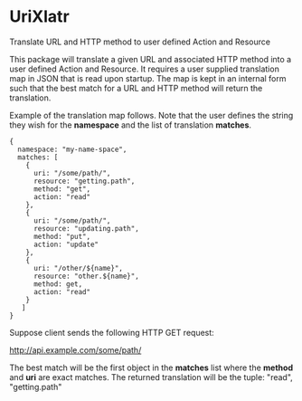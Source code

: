 # UriXlatr
Translate URL and HTTP method to user defined Action and Resource

This package will translate a given URL and associated HTTP method into a user defined Action and Resource. It requires a user supplied translation map in JSON that is read upon startup. The map is kept in an internal form such that the best match for a URL and HTTP method will return the translation.

Example of the translation map follows. Note that the user defines the string they wish for the **namespace** and the list of translation **matches**.

```
{
  namespace: "my-name-space",
  matches: [
    { 
      uri: "/some/path/",
      resource: "getting.path",
      method: "get",
      action: "read"
    },
    { 
      uri: "/some/path/",
      resource: "updating.path",
      method: "put",
      action: "update"
    },
    {
      uri: "/other/${name}",
      resource: "other.${name}",
      method: get,
      action: "read"
    }
   ]
}
```

Suppose client sends the following HTTP GET request:

http://api.example.com/some/path/

The best match will be the first object in the **matches** list where the **method** and **uri** are exact matches.
The returned translation will be the tuple: "read", "getting.path"
